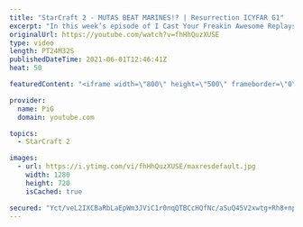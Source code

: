 ```yaml
---
title: "StarCraft 2 - MUTAS BEAT MARINES!? | Resurrection ICYFAR G1"
excerpt: "In this week’s episode of I Cast Your Freakin Awesome Replays (ICYFAR) players sent in their StarCraft 2 replays where they had crazy comebacks! Here’s a fun game of protoss versus terran completing the challenge in humorous fashion.   NEW ICYFAR CHALLENGE: Destroy The Means of Production! Harass the"
originalUrl: https://youtube.com/watch?v=fhHhQuzXUSE
type: video
length: PT24M32S
publishedDateTime: 2021-06-01T12:46:41Z
heat: 50

featuredContent: "<iframe width=\"800\" height=\"500\" frameborder=\"0\" src=\"https://www.youtube.com/embed/fhHhQuzXUSE\" allow=\"accelerometer; autoplay; encrypted-media; gyroscope; picture-in-picture\" allowfullscreen></iframe>"

provider:
  name: PiG
  domain: youtube.com

topics:
  - StarCraft 2

images:
  - url: https://i.ytimg.com/vi/fhHhQuzXUSE/maxresdefault.jpg
    width: 1280
    height: 720
    isCached: true

secured: "Yct/veL2IXCBaRbLaEpWm3JViC1r0nqQTBCcHQfNc/aSuQ45V2xwtg+Rh8+npyPHthItu7x1gkcICOZhpCgjElQlWZkYTev7RSh9Aktbw0W2WiqAG1nK/i88IWAvvcWuuRz2NsnH0KmpiVANKwCQ/xzhdrtF7lgPBIGwBcsSDST9EfBaEJM/l3zmVE5EIq2+9za5RIYhPb+Uv63Cz9TLQIKReJ+8E1SgKf0DvX8d9YjSKGPrhU5T414RoGgpnA0DPJW+a9i11SXOpC3mzjKShC682516eXgy75QyAxls8HHw13xTzEyKXxItq3Z0unf3spjthNjrQaIb3XbNPJqT76kAFkegsVGkuC4RPirIoRxqkjuK+jCt/uoJreWdVOH4QDH0t1XjST0UHcG9+OwlSl1rURPErJhh4GmR/zHwcRI=;tXfZfOJgVBwQRXyFdGkgYg=="
---
```


